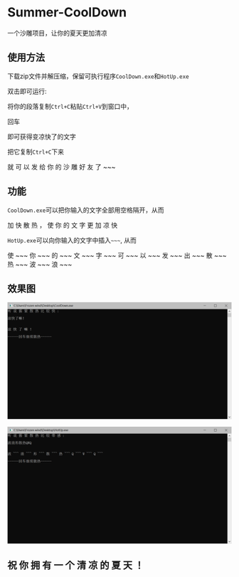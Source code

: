 # Summer-CoolDown
一个沙雕项目，让你的夏天更加清凉

## 使用方法

下载zip文件并解压缩，保留可执行程序``CoolDown.exe``和``HotUp.exe``

双击即可运行:

将你的段落复制``Ctrl+C``粘贴``Ctrl+V``到窗口中，

回车

即可获得变凉快了的文字

把它复制``Ctrl+C``下来

就 可 以 发 给 你 的 沙 雕 好 友 了 ~~~ 

## 功能

``CoolDown.exe``可以把你输入的文字全部用空格隔开，从而

加 快 散 热 ， 使 你 的 文 字 更 加 凉 快 


``HotUp.exe``可以向你输入的文字中插入`` ~~~ ``, 从而

使 ~~~ 你 ~~~ 的 ~~~ 文 ~~~ 字 ~~~ 可 ~~~ 以 ~~~ 发 ~~~ 出 ~~~ 散 ~~~ 热 ~~~ 波 ~~~ 浪 ~~~

## 效果图

![1](/img/1.png)

![2](/img/2.png)


## 祝 你 拥 有 一 个 清 凉 的 夏 天 ！
